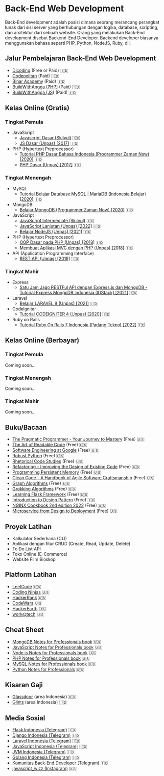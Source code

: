 # Back-End Web Development
Back-End development adalah posisi dimana seorang merancang perangkat lunak dari sisi server yang berhubungan dengan logika, database, scripting, dan arsitektur dari sebuah website. Orang yang melakukan Back-End development disebut Backend-End Developer. Backend developer biasanya menggunakan bahasa seperti PHP, Python, NodeJS, Ruby, dll.

## Jalur Pembelajaran Back-End Web Development
* [Dicoding](https://www.dicoding.com/learningpaths/41) (Free or Paid) :indonesia:
* [Codepolitan](https://www.codepolitan.com/roadmap/) (Paid) :indonesia:
* [Binar Academy](https://www.binaracademy.com/bootcamp/backend-engineering) (Paid) :indonesia:
* [BuildWithAngga (PHP)](https://buildwithangga.com/journey/php-back-end-developer) (Paid) :indonesia:
* [BuildWithAngga (JS)](https://buildwithangga.com/journey/javascript-back-end-developer) (Paid) :indonesia:

## Kelas Online (Gratis)
### Tingkat Pemula
* JavaScript
  * [Javascript Dasar (Skilvul)](https://skilvul.com/courses/javascript-dasar) :indonesia:
  * [JS Dasar (Unpas) [2017]](https://www.youtube.com/playlist?list=PLFIM0718LjIWXagluzROrA-iBY9eeUt4w) :indonesia:
* PHP (Hypertext Preprocessor)
  * [Tutorial PHP Dasar Bahasa Indonesia (Programmer Zaman Now) [2020]](https://www.youtube.com/watch?v=TaBWhb5SPfc) :indonesia:
  * [PHP Dasar (Unpas) [2017]](https://www.youtube.com/playlist?list=PLFIM0718LjIUqXfmEIBE3-uzERZPh3vp6) :indonesia:

### Tingkat Menengah
* MySQL
  * [Tutorial Belajar Database MySQL | MariaDB (Indonesia Belajar) [2020]](https://www.youtube.com/playlist?list=PL2O3HdJI4voGs6CiEUPXwt1fhLLqu30E_) :indonesia:
* MongoDB
  * [Belajar MongoDB (Programmer Zaman Now) [2020]](https://www.youtube.com/playlist?list=PL-CtdCApEFH-eFFdPeS5e16o3THdmvxvz) :indonesia:
* JavaScript
  * [JavaScript Intermediate (Skilvul)](https://skilvul.com/courses/javascript-intermediate) :indonesia:
  * [JavaScript Lanjutan (Unpas) [2022]](https://www.youtube.com/playlist?list=PLFIM0718LjIUGpY8wmE41W7rTJo_3Y46-) :indonesia:
  * [Belajar NodeJS (Unpas) [2021]](https://www.youtube.com/playlist?list=PLFIM0718LjIW-XBdVOerYgKegBtD6rSfD) :indonesia:
* PHP (Hypertext Preprocessor)
  * [OOP Dasar pada PHP (Unpas) [2018]](https://www.youtube.com/playlist?list=PLFIM0718LjIWvxxll-6wLXrC_16h_Bl_p) :indonesia:
  * [Membuat Aplikasi MVC dengan PHP (Unpas) [2018]](https://www.youtube.com/playlist?list=PLFIM0718LjIVEh_d-h5wAjsdv2W4SAtkx) :indonesia:
* API (Application Programming Interface)
  * [REST API (Unpas) [2019]](https://www.youtube.com/playlist?list=PLFIM0718LjIW7AsIbnhFg15t9yx4H-sQ0) :indonesia:

### Tingkat Mahir
* Express
  * [Satu Jam Jago RESTFul API dengan Express.js dan MongoDB - Tutorial Express MongoDB Indonesia (IDStack) [2021]](https://www.youtube.com/watch?v=4X0MFuE8ebs) :indonesia:
* Laravel
  * [Belajar LARAVEL 8 (Unpas) [2021]](https://www.youtube.com/playlist?list=PLFIM0718LjIWiihbBIq-SWPU6b6x21Q_2) :indonesia:
* CodeIgniter
  * [Tutorial CODEIGNITER 4 (Unpas) [2020]](https://www.youtube.com/playlist?list=PLFIM0718LjIUkkIq1Ub6B5dYNb6IlMvtc) :indonesia:
* Ruby on Rails
  * [Tutorial Ruby On Rails 7 Indonesia (Padang Tekno) [2022]](https://www.youtube.com/playlist?list=PLYfaT5HP5yRpMhjdzN9b5QM3ZaGq_odE9) :indonesia:

## Kelas Online (Berbayar)
### Tingkat Pemula
Coming soon...
### Tingkat Menengah
Coming soon...
### Tingkat Mahir
Coming soon...

## Buku/Bacaan
* [The Pragmatic Programmer - Your Journey to Mastery](https://drive.google.com/file/d/1DjG_z39clCYEBMHS-yghgn0lhtCj3jQP/view?usp=share_link) (Free) :us:
* [The Art of Readable Code](https://drive.google.com/file/d/1Qc0zzlWIWn5VhG4MrjMAixDm0PHYEOEC/view?usp=share_link) (Free) :us:
* [Software Engineering at Google](https://drive.google.com/file/d/1Ld7AgeRyDFBPFnx68a603IRh39Mufo8d/view?usp=share_link) (Free) :us:
* [Robust Python](https://drive.google.com/file/d/1EiT5I8KokFvt1v9OrY3-AhJLqHv6IHGg/view?usp=share_link) (Free) :us:
* [Rhetorical Code Studies](https://drive.google.com/file/d/1InkmYG3JejcyGG0OGO-_nCckF_EHiBG_/view?usp=share_link) (Free) :us:
* [Refactoring - Improving the Design of Existing Code](https://drive.google.com/file/d/1AwhAEAnEE1vAnNf_3YVDtDKEC-nXlmjv/view?usp=share_link) (Free) :us:
* [Programming Persistent Memory](https://drive.google.com/file/d/1olHLgY4KR20TIiMqZIzgHb4H29KWpUun/view?usp=share_link) (Free) :us:
* [Clean Code - A Handbook of Agile Software Craftsmanship](https://drive.google.com/file/d/1nXlgTPzhD84APOQeAqgXkGEsoUTlnwvH/view?usp=share_link) (Free) :us:
* [Graph Algorithms](https://drive.google.com/file/d/1lY5uDdlDnjcrpvLE4t47cXAIAhkJJTdu/view?usp=share_link) (Free) :us:
* [Grokking Algorithms](https://drive.google.com/file/d/1O4vMX3ZSvr56UoNyx_hurilUkXW5IGPs/view?usp=share_link) (Free) :us:
* [Learning Flask Framework](https://drive.google.com/file/d/1z_yiWE7KXntgDcDuU-PImTIRfGzFdZRB/view?usp=share_link) (Free) :us:
* [Introduction to Design Pattern](https://drive.google.com/file/d/19OxBuvhbGgnDtPyCrfc_c10HyQ7L1jX_/view?usp=share_link) (Free) :indonesia:
* [NGINX Cookbook 2nd edition 2022](https://drive.google.com/file/d/1GxQI3JlBzOdMUtobpnu0geySO9N1zGVV/view?usp=share_link) (Free) :us:
* [Microservice from Design to Deployment](https://drive.google.com/file/d/1A6FI2u8oid8jSyaZxHkhML7kwb2wXEjF/view?usp=share_link) (Free) :us:

## Proyek Latihan
* Kalkulator Sederhana (CLI)
* Aplikasi dengan fitur CRUD (Create, Read, Update, Delete)
* To Do List API
* Toko Online (E-Commerce)
* Website Film Bioskop

## Platform Latihan
* [LeetCode](https://leetcode.com/problemset/all/) :us:
* [Coding Ninjas](https://www.codingninjas.com/codestudio/problems) :us:
* [HackerRank](https://www.hackerrank.com/dashboard) :us:
* [CodeWars](https://www.codewars.com/kata/search/?q=&beta=false&order_by=sort_date%20desc) :us:
* [HackerEarth](https://www.hackerearth.com/practice/) :us:
* [work@tech](https://workat.tech/problem-solving/practice) :us:

## Cheat Sheet
* [MongoDB Notes for Professionals book](https://books.goalkicker.com/MongoDBBook/) :us:
* [JavaScript Notes for Professionals book](https://books.goalkicker.com/JavaScriptBook/) :us:
* [Node.js Notes for Professionals book](https://books.goalkicker.com/NodeJSBook/) :us:
* [PHP Notes for Professionals book](https://books.goalkicker.com/PHPBook/) :us:
* [MySQL Notes for Professionals book](https://books.goalkicker.com/MySQLBook/) :us:
* [Python Notes for Professionals](https://drive.google.com/file/d/19LibecAzLCVlEcV30UjTUos0mEdvrwWE/view?usp=share_link) :us:

## Kisaran Gaji
* [Glassdoor](https://www.glassdoor.com/Salaries/backend-developer-salary-SRCH_IM1045_KO0,17.htm?clickSource=searchBtn) (area Indonesia) :us:
* [Glints](https://glints.com/id/opportunities/jobs/explore?keyword=backend+developer&country=ID&locationName=Indonesia) (area Indonesia) :indonesia:

## Media Sosial
* [Flask Indonesia (Telegram)](https://t.me/flaskid) :indonesia:
* [Django Indonesia (Telegram)](https://t.me/DjangoID) :indonesia:
* [Laravel Indonesia (Telegram)](https://t.me/laravelindonesia) :indonesia:
* [JavaScript Indonesia (Telegram)](https://t.me/js_id) :indonesia:
* [JVM Indonesia (Telegram)](https://t.me/JVMIndonesia) :indonesia:
* [Golang Indonesia (Telegram)](https://t.me/golangID) :indonesia:
* [Komunitas Back-End Developer (Telegram)](https://t.me/BackEndID) :indonesia:
* [javascript_wizz (Instagram)](https://www.instagram.com/javascript_wizz/) :us:
